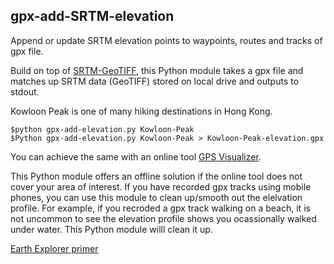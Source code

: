 ## gpx-add-SRTM-elevation
Append or update SRTM elevation points to waypoints, routes and tracks of gpx file.

Build on top of [SRTM-GeoTIFF](https://github.com/nicholas-fong/SRTM-GeoTIFF), this Python module takes a gpx file and matches up SRTM data (GeoTIFF) stored on local drive and outputs to stdout.

Kowloon Peak is one of many hiking destinations in Hong Kong.
```
$python gpx-add-elevation.py Kowloon-Peak
$Python gpx-add-elevation.py Kowloon-Peak > Kowloon-Peak-elevation.gpx
```

You can achieve the same with an online tool [GPS Visualizer](https://www.gpsvisualizer.com/).

This Python module offers an offline solution if the online tool does not cover your area of interest. If you have recorded gpx tracks using mobile phones, you can use this module to clean up/smooth out the elelvation profile. For example, if you recroded a gpx track walking on a beach, it is not uncommon to see the elevation profile shows you ocassionally walked under water. This Python module willl clean it up.

[Earth Explorer primer](https://github.com/nicholas-fong/SRTM-GeoTIFF/blob/main/EarthExplorer.md)
